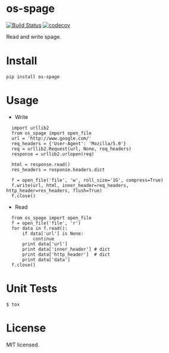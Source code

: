 # os-spage
[![Build Status](https://www.travis-ci.org/cfhamlet/os-spage.svg?branch=master)](https://www.travis-ci.org/cfhamlet/os-spage)
[![codecov](https://codecov.io/gh/cfhamlet/os-spage/branch/master/graph/badge.svg)](https://codecov.io/gh/cfhamlet/os-spage)

Read and write spage.

# Install
  `pip install os-spage`

# Usage
  * Write
  ```
    import urllib2
    from os_spage import open_file
    url = 'http://www.google.com/'
    req_headers = {'User-Agent': 'Mozilla/5.0'}
    req = urllib2.Request(url, None, req_headers)
    response = urllib2.urlopen(req)

    html = response.read()
    res_headers = response.headers.dict

    f = open_file('file', 'w', roll_size='1G', compress=True)
    f.write(url, html, inner_header=req_headers, http_header=res_headers, flush=True)
    f.close()
  ```
  * Read
  ```
    from os_spage import open_file
    f = open_file('file', 'r')
    for data in f.read():
        if data['url'] is None:
            continue
        print data['url']
        print data['inner_header'] # dict
        print data['http_header']  # dict
        print data['data']
    f.close()

  ```

# Unit Tests
  `$ tox`

# License
MIT licensed.

